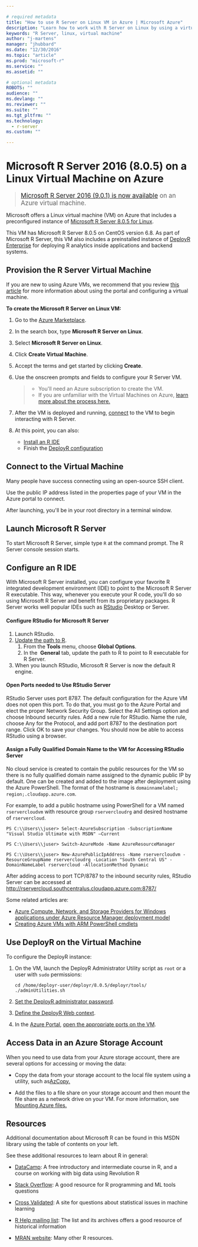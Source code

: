 ```yaml
---

# required metadata
title: "How to use R Server on Linux VM in Azure | Microsoft Azure"
description: "Learn how to work with R Server on Linux by using a virtual machine in Azure."
keywords: "R Server, linux, virtual machine"
author: "j-martens"
manager: "jhubbard"
ms.date: "12/30/2016"
ms.topic: "article"
ms.prod: "microsoft-r"
ms.service: ""
ms.assetid: ""

# optional metadata
ROBOTS: ""
audience: ""
ms.devlang: ""
ms.reviewer: ""
ms.suite: ""
ms.tgt_pltfrm: ""
ms.technology: 
  - r-server
ms.custom: ""

---
```


# Microsoft R Server 2016 (8.0.5) on a Linux Virtual Machine on Azure

><big>[Microsoft R Server 2016 (9.0.1) is now available](vm-azure-rserver-linux-9.0.1.md)  on an Azure virtual machine.</big>

Microsoft offers a Linux virtual machine (VM) on Azure that includes a preconfigured instance of [Microsoft R Server 8.0.5 for Linux](https://msdn.microsoft.com/en-us/microsoft-r/rserver-install-linux-server-805). 

This VM has Microsoft R Server 8.0.5 on CentOS version 6.8. As part of Microsoft R Server, this VM also includes a preinstalled instance of [DeployR Enterprise](deployr/deployr-about.md) for deploying R analytics inside applications and backend systems. 

## Provision the R Server Virtual Machine

If you are new to using Azure VMs, we recommend that you review [this article](https://azure.microsoft.com/en-us/documentation/services/virtual-machines/linux/) for more information about using the portal and configuring a virtual machine.

**To create the Microsoft R Server on Linux VM:**

1. Go to the [Azure Marketplace](https://azure.microsoft.com/en-us/marketplace/).

1. In the search box, type **Microsoft R Server on Linux**.

1. Select **Microsoft R Server on Linux**. 

1. Click **Create Virtual Machine**. 

1. Accept the terms and get started by clicking **Create**. 

1. Use the onscreen prompts and fields to configure your R Server VM. 
   >- You'll need an Azure subscription to create the VM.
   >- If you are unfamiliar with the Virtual Machines on Azure, [learn more about the process here.](https://azure.microsoft.com/en-us/documentation/services/virtual-machines/linux/)

1. After the VM is deployed and running, [connect](#connect) to the VM to begin interacting with R Server. 

1. At this point, you can also: 
    + [Install an R IDE](#ride)
    + Finish the [DeployR configuration](#deployrconfig)

<a name="connect"></a>

## Connect to the Virtual Machine

Many people have success connecting using an open-source SSH client. 

Use the public IP address listed in the properties page of your VM in the Azure portal to connect.

After launching, you'll be in your root directory in a terminal window. 

## Launch Microsoft R Server

To start Microsoft R Server, simple type `R` at the command prompt. The R Server console session starts.

<a name="ride"></a>

## Configure an R IDE

With Microsoft R Server installed, you can configure your favorite R integrated development environment (IDE) to point to the Microsoft R Server R executable. This way, whenever you execute your R code, you'll do so using Microsoft R Server and benefit from its proprietary packages.  R Server works well popular IDEs such as [RStudio](https://www.rstudio.com) Desktop or Server. 

#### Configure RStudio for Microsoft R Server
  1. Launch RStudio.
  1. [Update the path to R](https://support.rstudio.com/hc/en-us/articles/200486138-Using-Different-Versions-of-R).
     1. From the **Tools** menu, choose **Global Options**.
     1. In the  **General** tab, update the path to R to point to R executable for R Server.
  1. When you launch RStudio, Microsoft R Server is now the default R engine.

#### Open Ports needed to Use RStudio Server

RStudio Server uses port 8787. The default configuration for the Azure VM does not open this port. To do that, you must go to the Azure Portal and elect the proper Network Security Group. Select the All Settings option and choose Inbound security rules. Add a new rule for RStudio. Name the rule, choose Any for the Protocol, and add port 8787 to the destination port range. Click OK to save your changes. You should now be able to access RStudio using a browser.

#### Assign a Fully Qualified Domain Name to the VM for Accessing RStudio Server

No cloud service is created to contain the public resources for the VM so there is no fully qualified domain name assigned to the dynamic public IP by default. One can be created and added to the image after deployment using the Azure PowerShell. The format of the hostname is ````domainnamelabel; region;.cloudapp.azure.com````. 

For example, to add a public hostname using PowerShell for a VM named `rservercloudvm` with resource group `rservercloudrg` and desired hostname of `rservercloud`.

```
PS C:\\Users\\juser> Select-AzureSubscription -SubscriptionName "Visual Studio Ultimate with MSDN" –Current

PS C:\\Users\\juser> Switch-AzureMode -Name AzureResourceManager

PS C:\\Users\\juser> New-AzurePublicIpAddress -Name rservercloudvm -ResourceGroupName rservercloudrg -Location "South Central US" -DomainNameLabel rservercloud -AllocationMethod Dynamic
```

After adding access to port TCP/8787 to the inbound security rules, RStudio Server can be accessed at <http://rservercloud.southcentralus.cloudapp.azure.com:8787/>

Some related articles are:

+ [Azure Compute, Network, and Storage Providers for Windows applications under Azure Resource Manager deployment model](https://azure.microsoft.com/en-gb/documentation/articles/virtual-machines-azurerm-versus-azuresm/)
+ [Creating Azure VMs with ARM PowerShell cmdlets](http://blogs.msdn.com/b/cloud_solution_architect/archive/2015/05/05/creating-azure-vms-with-arm-powershell-cmdlets.aspx)

<a name=deployrconfig></a>

## Use DeployR on the Virtual Machine

To configure the DeployR instance:

1. On the VM, launch the DeployR Administrator Utility script  as `root` or a user with `sudo` permissions:
   ```
   cd /home/deployr-user/deployr/8.0.5/deployr/tools/ 
   ./adminUtilities.sh
   ```

1. [Set the DeployR administrator password](deployr/deployr-install-on-linux.md#postinstall).

1. [Define the DeployR Web context](deployr/deployr-admin-install-in-cloud.md#enabling-deployr-on-azure).

1. In the [Azure Portal](https://ms.portal.azure.com/), [open the appropriate ports on the VM](deployr/deployr-admin-install-in-cloud.md#configuring-azure-endpoints).

## Access Data in an Azure Storage Account

When you need to use data from your Azure storage account, there are several options for accessing or moving the data:

+ Copy the data from your storage account to the local file system using a utility, such as[AzCopy.](https://azure.microsoft.com/en-us/documentation/articles/storage-use-azcopy/)

+ Add the files to a file share on your storage account and then mount the file share as a network drive on your VM. For more information, see [Mounting Azure files.](https://azure.microsoft.com/en-us/documentation/articles/storage-how-to-use-files-linux/)

## Resources
Additional documentation about Microsoft R can be found in this MSDN library using the table of contents on your left.

See these additional resources to learn about R in general:
+ [DataCamp](http://www.datacamp.com/): A free introductory and intermediate course in R, and a course on working with big data using Revolution R

+ [Stack Overflow](http://www.stackoverflow.com/): A good resource for R programming and ML tools questions

+ [Cross Validated](https://stats.stackexchange.com/): A site for questions about statistical issues in machine learning

+ [R Help mailing list](https://www.r-project.org/mail.html): The list and its archives offers a good resource of historical information

+ [MRAN website](https://mran.microsoft.com/documents/getting-started/): Many other R resources.